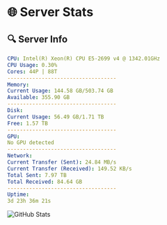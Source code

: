 # 🌐 Server Stats
## 🔍 Server Info
```yaml
CPU: Intel(R) Xeon(R) CPU E5-2699 v4 @ 1342.01GHz
CPU Usage: 0.30%
Cores: 44P | 88T
-----------------------------------
Memory:
Current Usage: 144.58 GB/503.74 GB
Available: 355.90 GB
-----------------------------------
Disk:
Current Usage: 56.49 GB/1.71 TB
Free: 1.57 TB
-----------------------------------
GPU:
No GPU detected
-----------------------------------
Network:
Current Transfer (Sent): 24.84 MB/s
Current Transfer (Received): 149.52 KB/s
Total Sent: 7.97 TB
Total Received: 84.64 GB
-----------------------------------
Uptime:
3d 23h 36m 21s
```
![GitHub Stats](https://img.shields.io/badge/Updated-2025-03-11_20:59:10-blue)